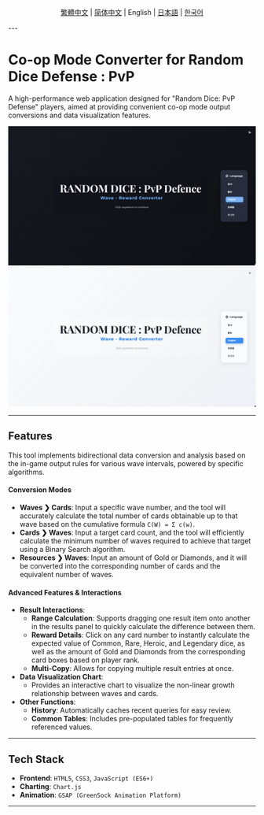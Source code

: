 <div align="center">

[繁體中文](README/README.zh-TW.md) | [简体中文](README/README.zh-CN.md) | English | [日本語](README/README.ja.md) | [한국어](README/README.ko.md)

</div>
---

# Co-op Mode Converter for Random Dice Defense : PvP

A high-performance web application designed for "Random Dice: PvP Defense" players, aimed at providing convenient co-op mode output conversions and data visualization features.

![Project Screenshot](assets/screenshot_en01.png)
![Project Screenshot](assets/screenshot_en02.png)

---
## Features

This tool implements bidirectional data conversion and analysis based on the in-game output rules for various wave intervals, powered by specific algorithms.

#### **Conversion Modes**
* **Waves ❯ Cards**: Input a specific wave number, and the tool will accurately calculate the total number of cards obtainable up to that wave based on the cumulative formula `C(W) = Σ c(w)`.
* **Cards ❯ Waves**: Input a target card count, and the tool will efficiently calculate the minimum number of waves required to achieve that target using a Binary Search algorithm.
* **Resources ❯ Waves**: Input an amount of Gold or Diamonds, and it will be converted into the corresponding number of cards and the equivalent number of waves.

#### **Advanced Features & Interactions**
* **Result Interactions**:
    * **Range Calculation**: Supports dragging one result item onto another in the results panel to quickly calculate the difference between them.
    * **Reward Details**: Click on any card number to instantly calculate the expected value of Common, Rare, Heroic, and Legendary dice, as well as the amount of Gold and Diamonds from the corresponding card boxes based on player rank.
    * **Multi-Copy**: Allows for copying multiple result entries at once.
* **Data Visualization Chart**:
    * Provides an interactive chart to visualize the non-linear growth relationship between waves and cards.
* **Other Functions**:
    * **History**: Automatically caches recent queries for easy review.
    * **Common Tables**: Includes pre-populated tables for frequently referenced values.

---
## Tech Stack

* **Frontend**: `HTML5`, `CSS3`, `JavaScript (ES6+)`
* **Charting**: `Chart.js`
* **Animation**: `GSAP (GreenSock Animation Platform)`

---